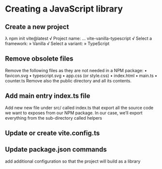 # Creating a JavaScript library

## Create a new project

λ npm init vite@latest
√ Project name: ... vite-vanilla-typescript
√ Select a framework: » Vanilla
√ Select a variant: » TypeScript


## Remove obsolete files
Remove the following files as they are not needed in a NPM package:
• favicon.svg
• typescript.svg
• app.css (or style.css)
• index.html
• main.ts
• counter.ts
Remove also the public directory and all its contents.

## Add main entry index.ts file
Add new new file under src/ called index.ts that export all the source code we want to exposes from our NPM package. 
In our case, we’ll export everything from the sub-directory called helpers

## Update or create vite.config.ts
## Update package.json commands
add additional configuration so that the project will build as a library